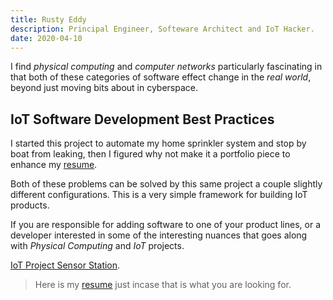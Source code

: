 ```yaml
---
title: Rusty Eddy
description: Principal Engineer, Softeware Architect and IoT Hacker.
date: 2020-04-10
---
```


I find _physical computing_ and _computer networks_ particularly
fascinating in that both of these categories of software effect change
in the _real world_, beyond just moving bits about in cyberspace.
<!--more-->

## IoT Software Development Best Practices

I started this project to automate my home sprinkler system and stop
by boat from leaking, then I figured why not make it a portfolio piece
to enhance my [resume](/resume).

Both of these problems can be solved by this same project a couple
slightly different configurations. This is a very simple framework for
building IoT products. 

If you are responsible for adding software to one of your product
lines, or a developer interested in some of the interesting nuances
that goes along with _Physical Computing_ and _IoT_ projects. 

[IoT Project Sensor Station](/iot-project). 

> Here is my [resume](/resume) just incase that is what you are
> looking for. 
